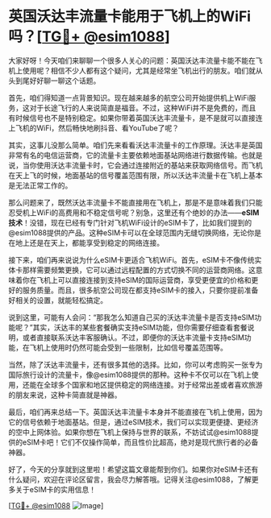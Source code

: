 # 英国沃达丰流量卡能用于飞机上的WiFi吗？[[TG💪+ @esim1088](https://t.me/s/esim1088)]

大家好呀！今天咱们来聊聊一个很多人关心的问题：英国沃达丰流量卡能不能在飞机上使用呢？相信不少人都有这个疑问，尤其是经常坐飞机出行的朋友。咱们就从头到尾好好聊一聊这个话题。

首先，咱们得知道一点背景知识。现在越来越多的航空公司开始提供机上WiFi服务，这对于长途飞行的人来说简直是福音。不过，这种WiFi并不是免费的，而且有时候信号也不是特别稳定。如果你带着英国沃达丰流量卡，是不是就可以直接连上飞机的WiFi，然后畅快地刷抖音、看YouTube了呢？

其实，这事儿没那么简单。咱们先来看看沃达丰流量卡的工作原理。沃达丰是英国非常有名的电信运营商，它的流量卡主要依赖地面基站网络进行数据传输。也就是说，当你使用沃达丰流量卡时，它会通过连接附近的基站来获取网络信号。而飞机在天上飞的时候，地面基站的信号覆盖范围有限，所以沃达丰流量卡在飞机上基本是无法正常工作的。

那么问题来了，既然沃达丰流量卡不能直接用在飞机上，那是不是意味着我们只能忍受机上WiFi的高费用和不稳定信号呢？别急，这里还有个绝妙的办法——**eSIM技术**！没错，现在已经有专门针对飞机WiFi设计的eSIM卡了，比如我们提到的@esim1088提供的产品。这种eSIM卡可以在全球范围内无缝切换网络，无论你是在地上还是在天上，都能享受到稳定的网络连接。

接下来，咱们再来说说为什么eSIM卡更适合飞机WiFi。首先，eSIM卡不像传统实体卡那样需要频繁更换，它可以通过远程配置的方式切换不同的运营商网络。这意味着你在飞机上可以直接连接到支持eSIM的国际运营商，享受更便宜的价格和更好的服务质量。而且，很多航空公司现在都支持eSIM卡的接入，只要你提前准备好相关的设置，就能轻松搞定。

说到这里，可能有人会问：“那我怎么知道自己买的沃达丰流量卡是否支持eSIM功能呢？”其实，沃达丰的某些套餐确实支持eSIM功能，但你需要仔细查看套餐说明，或者直接联系沃达丰客服确认。不过，即便你的沃达丰流量卡支持eSIM功能，在飞机上使用时仍然可能会受到一些限制，比如信号覆盖范围等。

当然，除了沃达丰流量卡，还有很多其他的选择。比如，你可以考虑购买一张专为国际旅行设计的流量卡，像@esim1088提供的那种。这种卡不仅可以在飞机上使用，还能在全球多个国家和地区提供稳定的网络连接。对于经常出差或者喜欢旅游的朋友来说，这种卡简直就是神器。

最后，咱们再来总结一下。英国沃达丰流量卡本身并不能直接在飞机上使用，因为它的信号依赖于地面基站。但是，通过eSIM技术，我们可以实现更便捷、更经济的空中上网体验。如果你想在飞机上保持与世界的联系，不妨试试@esim1088提供的eSIM卡吧！它们不仅操作简单，而且性价比超高，绝对是现代旅行者的必备神器。

好了，今天的分享就到这里啦！希望这篇文章能帮到你们。如果你对eSIM卡还有什么疑问，欢迎在评论区留言，我会尽力解答哦。记得关注@esim1088，了解更多关于eSIM卡的实用信息！

[[TG💪+ @esim1088](https://t.me/s/esim1088) ![Image](https://i.postimg.cc/4NQfJmqS/Snipaste-2025-05-13-00-14-12.png)]